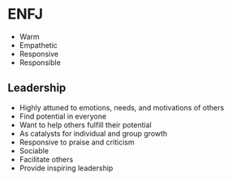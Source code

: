 # ENFJ

- Warm
- Empathetic
- Responsive
- Responsible

## Leadership

- Highly attuned to emotions, needs, and motivations of others
- Find potential in everyone
- Want to help others fulfill their potential
- As catalysts for individual and group growth
- Responsive to praise and criticism
- Sociable
- Facilitate others
- Provide inspiring leadership
